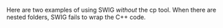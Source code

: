 Here are two examples of using SWIG *without* the cp tool. When there are nested folders, SWIG fails to wrap the C++ code.